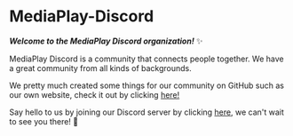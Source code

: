# MediaPlay-Discord
***Welcome to the MediaPlay Discord organization!*** ✨

MediaPlay Discord is a community that connects people together. We have a great community from all kinds of backgrounds.

We pretty much created some things for our community on GitHub such as our own website, check it out by clicking [here!](https:/mediaplay-discord.github.io/)

Say hello to us by joining our Discord server by clicking [here](https://discord.gg/5Tdke6dsaP), we can't wait to see you there! 👋

